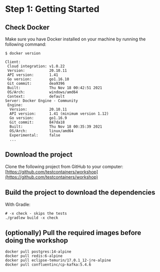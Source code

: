 # Step 1: Getting Started

## Check Docker

Make sure you have Docker installed on your machine by running the following command:

```text
$ docker version

Client:
 Cloud integration: v1.0.22
 Version:           20.10.11
 API version:       1.41
 Go version:        go1.16.10
 Git commit:        dea9396
 Built:             Thu Nov 18 00:42:51 2021
 OS/Arch:           windows/amd64
 Context:           default
Server: Docker Engine - Community
 Engine:
  Version:          20.10.11
  API version:      1.41 (minimum version 1.12)
  Go version:       go1.16.9
  Git commit:       847da18
  Built:            Thu Nov 18 00:35:39 2021
  OS/Arch:          linux/amd64
  Experimental:     false
  ...
```

## Download the project

Clone the following project from GitHub to your computer:  
[https://github.com/testcontainers/workshop](https://github.com/testcontainers/workshop)

## Build the project to download the dependencies

With Gradle:
```text
# -x check - skips the tests
./gradlew build -x check
```

## \(optionally\) Pull the required images before doing the workshop

```text
docker pull postgres:14-alpine
docker pull redis:6-alpine
docker pull eclipse-temurin/17.0.1_12-jre-alpine
docker pull confluentinc/cp-kafka:5.4.6
```


